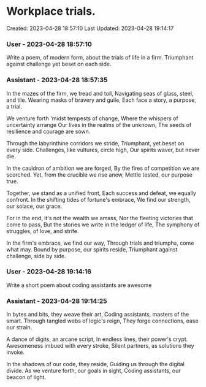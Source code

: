 # Workplace trials.

Created: 2023-04-28 18:57:10
Last Updated: 2023-04-28 19:14:17

### User - 2023-04-28 18:57:10

Write a poem, of modern form, about the trials of life in a firm. Triumphant against challenge yet beset on each side. 

### Assistant - 2023-04-28 18:57:35

In the mazes of the firm, we tread and toil,
Navigating seas of glass, steel, and tile.
Wearing masks of bravery and guile,
Each face a story, a purpose, a trial.

We venture forth 'midst tempests of change,
Where the whispers of uncertainty arrange
Our lives in the realms of the unknown,
The seeds of resilience and courage are sown.

Through the labyrinthine corridors we stride,
Triumphant, yet beset on every side.
Challenges, like vultures, circle high,
Our spirits waver, but never die.

In the cauldron of ambition we are forged,
By the fires of competition we are scorched.
Yet, from the crucible we rise anew,
Mettle tested, our purpose true.

Together, we stand as a unified front,
Each success and defeat, we equally confront.
In the shifting tides of fortune's embrace,
We find our strength, our solace, our grace.

For in the end, it's not the wealth we amass,
Nor the fleeting victories that come to pass,
But the stories we write in the ledger of life,
The symphony of struggles, of love, and strife.

In the firm's embrace, we find our way,
Through trials and triumphs, come what may.
Bound by purpose, our spirits reside,
Triumphant against challenge, side by side.

### User - 2023-04-28 19:14:16

Write a short  poem about coding assistants are awesome

### Assistant - 2023-04-28 19:14:25

In bytes and bits, they weave their art,
Coding assistants, masters of the smart.
Through tangled webs of logic's reign,
They forge connections, ease our strain.

A dance of digits, an arcane script,
In endless lines, their power's crypt.
Awesomeness imbued with every stroke,
Silent partners, as solutions they invoke.

In the shadows of our code, they reside,
Guiding us through the digital divide.
As we venture forth, our goals in sight,
Coding assistants, our beacon of light.

